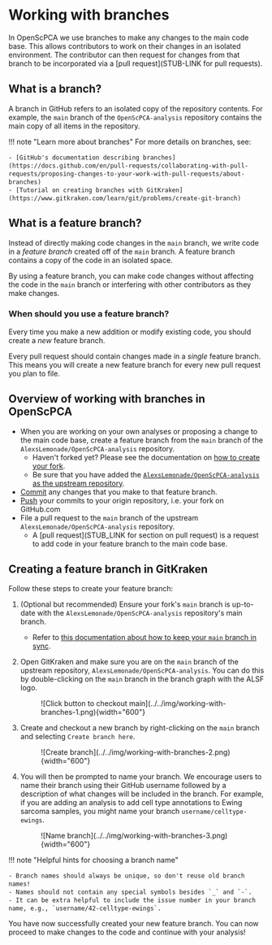 # Working with branches

In OpenScPCA we use branches to make any changes to the main code base.
This allows contributors to work on their changes in an isolated environment.
The contributor can then request for changes from that branch to be incorporated via a [pull request](STUB-LINK for pull requests).

## What is a branch?

A branch in GitHub refers to an isolated copy of the repository contents.
For example, the `main` branch of the `OpenScPCA-analysis` repository contains the main copy of all items in the repository.

!!! note "Learn more about branches"
    For more details on branches, see:

    - [GitHub's documentation describing branches](https://docs.github.com/en/pull-requests/collaborating-with-pull-requests/proposing-changes-to-your-work-with-pull-requests/about-branches)
    - [Tutorial on creating branches with GitKraken](https://www.gitkraken.com/learn/git/problems/create-git-branch)

## What is a feature branch?

Instead of directly making code changes in the `main` branch, we write code in a _feature branch_ created off of the `main` branch.
A feature branch contains a copy of the code in an isolated space.

By using a feature branch, you can make code changes without affecting the code in the `main` branch or interfering with other contributors as they make changes.

### When should you use a feature branch?

Every time you make a new addition or modify existing code, you should create a _new_ feature branch.

Every pull request should contain changes made in a _single_ feature branch.
This means you will create a new feature branch for every new pull request you plan to file.

## Overview of working with branches in OpenScPCA

- When you are working on your own analyses or proposing a change to the main code base, create a feature branch from the `main` branch of the `AlexsLemonade/OpenScPCA-analysis` repository.
    - Haven't forked yet? Please see the documentation on [how to create your fork](../../technical-setup/fork-the-repo.md).
    - Be sure that you have added the [`AlexsLemonade/OpenScPCA-analysis` as the upstream repository](../../technical-setup/clone-the-repo.md#add-the-project-repository-as-a-remote-repository).
- [Commit](./making-commits.md) any changes that you make to that feature branch.
- [Push](./push-to-origin.md) your commits to your origin repository, i.e. your fork on GitHub.com
- File a pull request to the `main` branch of the upstream `AlexsLemonade/OpenScPCA-analysis` repository.
  - A [pull request](STUB_LINK for section on pull request) is a request to add code in your feature branch to the main code base.

## Creating a feature branch in GitKraken

Follow these steps to create your feature branch:

1. (Optional but recommended) Ensure your fork's `main` branch is up-to-date with the `AlexsLemonade/OpenScPCA-analysis` repository's main branch.

    - Refer to [this documentation about how to keep your `main` branch in sync](./staying-in-sync-with-upstream.md).

1. Open GitKraken and make sure you are on the `main` branch of the upstream repository, `AlexsLemonade/OpenScPCA-analysis`.
    You can do this by double-clicking on the `main` branch in the branch graph with the ALSF logo.

    <figure markdown="span">
        ![Click button to checkout main](../../img/working-with-branches-1.png){width="600"}
    </figure>

1. Create and checkout a new branch by right-clicking on the `main` branch and selecting `Create branch here`.

    <figure markdown="span">
        ![Create branch](../../img/working-with-branches-2.png){width="600"}
    </figure>

1. You will then be prompted to name your branch.
    We encourage users to name their branch using their GitHub username followed by a description of what changes will be included in the branch.
    For example, if you are adding an analysis to add cell type annotations to Ewing sarcoma samples, you might name your branch `username/celltype-ewings`.

    <figure markdown="span">
        ![Name branch](../../img/working-with-branches-3.png){width="600"}
    </figure>

!!! note "Helpful hints for choosing a branch name"

    - Branch names should always be unique, so don't reuse old branch names!
    - Names should not contain any special symbols besides `_` and `-`.
    - It can be extra helpful to include the issue number in your branch name, e.g., `username/42-celltype-ewings`.

You have now successfully created your new feature branch.
You can now proceed to make changes to the code and continue with your analysis!
